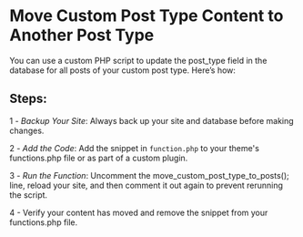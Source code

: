 # Move Custom Post Type Content to Another Post Type

You can use a custom PHP script to update the post_type field in the database for all posts of your custom post type. Here’s how:

## Steps:

1 - _Backup Your Site_: Always back up your site and database before making changes.

2 - _Add the Code_: Add the snippet in ```function.php``` to your theme's functions.php file or as part of a custom plugin.

3 - _Run the Function_: Uncomment the move_custom_post_type_to_posts(); line, reload your site, and then comment it out again to prevent rerunning the script.

4 - Verify your content has moved and remove the snippet from your functions.php file.
